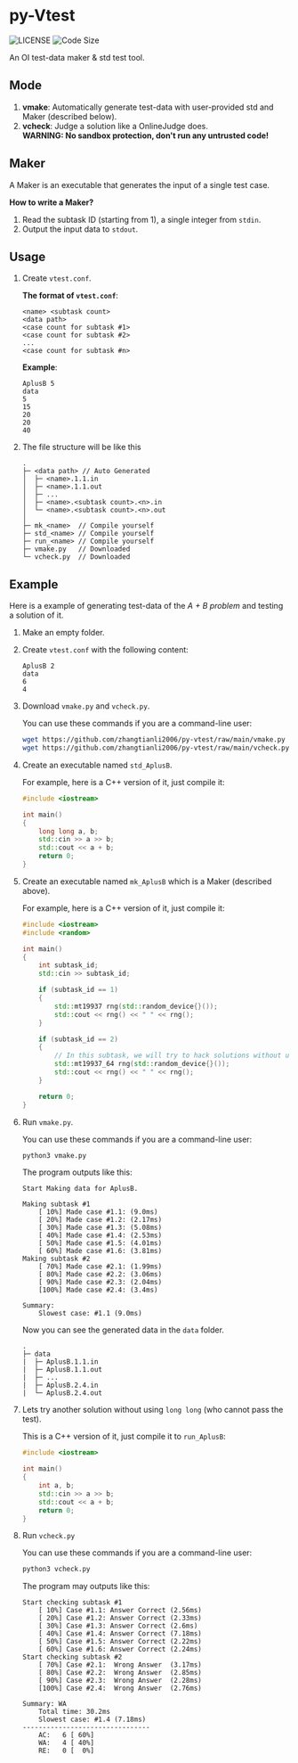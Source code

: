 # py-Vtest

![[LICENSE](https://github.com/zhangtianli2006/py-vtest/blob/main/LICENSE)](https://img.shields.io/github/license/zhangtianli2006/py-vtest?style=flat-square)
![Code Size](https://img.shields.io/github/languages/code-size/zhangtianli2006/py-vtest?style=flat-square)

An OI test-data maker & std test tool.

## Mode

1. **vmake**: Automatically generate test-data with user-provided std and Maker (described below).
2. **vcheck**: Judge a solution like a OnlineJudge does.  
**WARNING: No sandbox protection, don't run any untrusted code!**

## Maker

A Maker is an executable that generates the input of a single test case.

**How to write a Maker?**

1. Read the subtask ID (starting from 1), a single integer from `stdin`.
2. Output the input data to `stdout`.

## Usage

1. Create `vtest.conf`.

    **The format of `vtest.conf`**:

    ```plaintext
    <name> <subtask count>
    <data path>
    <case count for subtask #1>
    <case count for subtask #2>
    ...
    <case count for subtask #n>
    ```

    **Example**:

    ```plaintext
    AplusB 5
    data
    5
    15
    20
    20
    40
    ```

2. The file structure will be like this

    ```plaintext
    .
    ├─ <data path> // Auto Generated
    │  ├─ <name>.1.1.in
    │  ├─ <name>.1.1.out
    │  ├─ ...
    │  ├─ <name>.<subtask count>.<n>.in
    │  └─ <name>.<subtask count>.<n>.out
    │
    ├─ mk_<name>  // Compile yourself
    ├─ std_<name> // Compile yourself
    ├─ run_<name> // Compile yourself
    ├─ vmake.py   // Downloaded
    └─ vcheck.py  // Downloaded
    ```

## Example

Here is a example of generating test-data of the _A + B problem_ and testing a solution of it.

1. Make an empty folder.
2. Create `vtest.conf` with the following content:

    ```plaintext
    AplusB 2
    data
    6
    4
    ```

3. Download `vmake.py` and `vcheck.py`.

    You can use these commands if you are a command-line user:

    ```bash
    wget https://github.com/zhangtianli2006/py-vtest/raw/main/vmake.py
    wget https://github.com/zhangtianli2006/py-vtest/raw/main/vcheck.py
    ```

4. Create an executable named `std_AplusB`.

    For example, here is a C++ version of it, just compile it:

    ```cpp
    #include <iostream>

    int main()
    {
        long long a, b;
        std::cin >> a >> b;
        std::cout << a + b;
        return 0;
    }
    ```

5. Create an executable named `mk_AplusB` which is a Maker (described above).

    For example, here is a C++ version of it, just compile it:

    ```cpp
    #include <iostream>
    #include <random>

    int main()
    {
        int subtask_id;
        std::cin >> subtask_id;

        if (subtask_id == 1) 
        {
            std::mt19937 rng(std::random_device{}());
            std::cout << rng() << " " << rng();
        }

        if (subtask_id == 2)
        {
            // In this subtask, we will try to hack solutions without using long long
            std::mt19937_64 rng(std::random_device{}());
            std::cout << rng() << " " << rng();
        }

        return 0;
    }
    ```

6. Run `vmake.py`.

    You can use these commands if you are a command-line user:

    ```bash
    python3 vmake.py
    ```

    The program outputs like this:

    ```plaintext
    Start Making data for AplusB.

    Making subtask #1
        [ 10%] Made case #1.1: (9.0ms)
        [ 20%] Made case #1.2: (2.17ms)
        [ 30%] Made case #1.3: (5.08ms)
        [ 40%] Made case #1.4: (2.53ms)
        [ 50%] Made case #1.5: (4.01ms)
        [ 60%] Made case #1.6: (3.81ms)
    Making subtask #2
        [ 70%] Made case #2.1: (1.99ms)
        [ 80%] Made case #2.2: (3.06ms)
        [ 90%] Made case #2.3: (2.04ms)
        [100%] Made case #2.4: (3.4ms)

    Summary:
        Slowest case: #1.1 (9.0ms)
    ```

    Now you can see the generated data in the `data` folder.
    
    ```
    .
    ├─ data
    |  ├─ AplusB.1.1.in
    |  ├─ AplusB.1.1.out
    |  ├─ ...
    |  ├─ AplusB.2.4.in
    |  └─ AplusB.2.4.out
    ```

7. Lets try another solution without using `long long` (who cannot pass the test).

    This is a C++ version of it, just compile it to `run_AplusB`:

    ```cpp
    #include <iostream>

    int main()
    {
        int a, b;
        std::cin >> a >> b;
        std::cout << a + b;
        return 0;
    }
    ```

8. Run `vcheck.py`

    You can use these commands if you are a command-line user:

    ```bash
    python3 vcheck.py
    ```

    The program may outputs like this:

    ```plaintext
    Start checking subtask #1
        [ 10%] Case #1.1: Answer Correct (2.56ms)
        [ 20%] Case #1.2: Answer Correct (2.33ms)
        [ 30%] Case #1.3: Answer Correct (2.6ms)
        [ 40%] Case #1.4: Answer Correct (7.18ms)
        [ 50%] Case #1.5: Answer Correct (2.22ms)
        [ 60%] Case #1.6: Answer Correct (2.24ms)
    Start checking subtask #2
        [ 70%] Case #2.1:  Wrong Answer  (3.17ms)
        [ 80%] Case #2.2:  Wrong Answer  (2.85ms)
        [ 90%] Case #2.3:  Wrong Answer  (2.28ms)
        [100%] Case #2.4:  Wrong Answer  (2.76ms)

    Summary: WA
        Total time: 30.2ms
        Slowest case: #1.4 (7.18ms)
    --------------------------------
        AC:   6 [ 60%]
        WA:   4 [ 40%]
        RE:   0 [  0%]
    ```

